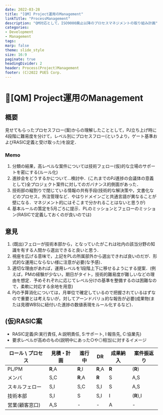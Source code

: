 ```yaml
---
date: 2022-03-28
title: "[QM] Project運用のManagement"
linkTitle: "ProcessManagement"
description: "QM対応として，ISO9000廃止以降のプロセスマネジメントの取り組み計画"
categories:
- Development
- Management
tags:
marp: false
theme: slide_style
size: 16:9
paginate: true
headingDivider: 2
header: Process(Project)Management
footer: (C)2022 PUES Corp.
---
```

<!-- _class: title -->
# <!-- fit --> :memo:[QM] Project運用のManagement

## 概要

見せてもらったプロセスフロー(案)からの理解したこととして，PJ立ち上げ時に4段階に難易度を分けて，レベル別にプロセスフロー(というより，ゲート基準およびRASIC定義と受け取った)を設定．

### Memo

1. 分類の結果，高レベルな案件については技術フェロー(仮)的な立場のサポートを密にする(ルール化)
2. 進捗会をどうするかについて...検討中．(これまでのPJ進捗の会議体の意義として)全プロジェクト案件に対してのガバナンス的側面があった．
3. 技術部の縦割りで閉じている情報の共有手段(技術的な解決策や，文書化などのプロセス，外注管理など．やはりドメインごと共通言語が異なることが壁になる．マネジメント的にはそこまで分かれることはないと思うが)
4. 基本ルールの策定を5月ごろに提示．PLのミッションとフェローのミッション(RASICで定義しておくのが良いのでは)

## 意見

1. (既出)フェローが技術本部から，となっていたがこれは社内の該当分野の知識を有する人間から選出できると良いと思う．
2. 視座を広げる意味で，上記をPLの所属部外から選出できれば良いのだが．形式的な運用にならない様に注意が必要(な予感)．
3. 適切な理由があれば，運用レベルを1段階上下に移せるようにする提案．(例えば，PMの経験が少ない，期日がタイト，技術的難易度が難しいなどの理由を想定．予めそれぞれに応じてレベル分けの基準を整備するのは困難なので，柔軟に対応する余地を用意)
4. Pjの予算消化については，月単位で確定しているので把握されているはずなので重要とは考えないが，対してアーンドバリュ的な報告が必要(成果物(または見積WBS)に紐付いた進捗の数値表現をルール化するなど)．

## (仮)RASIC案

- RASIC定義(R:実行責任, A:説明責任, S:サポート, I:報告先, C:協業先)
- 要求レベルが高めのもの(説明中にあった○や◎相当)に対するイメージ

| ロール \ プロセス | 見積・計画   | 進行中     | DR      | 成果納入  | 案件振返り     |
| ---------- | ------- | ------- | ------- | ----- | --------- |
| PL/PM      | **R**,A | **R**,I | **R**,A | **R** | (**R**)   |
| メンバ        | S,C     | **R**,A | **R**   | S     | A,S       |
| スキルフェロー    | S,I     | S,C     | S,I     | S     | A,S       |
| 技術本部       | S,I     | S       | S,I     | I     | (**R**),I |
| 営業(顧客窓口)   | A,S     | -       | -       | A     | -         |